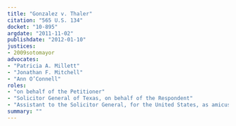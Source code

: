 ```yaml
---
title: "Gonzalez v. Thaler"
citation: "565 U.S. 134"
docket: "10-895"
argdate: "2011-11-02"
publishdate: "2012-01-10"
justices:
- 2009sotomayor
advocates:
- "Patricia A. Millett"
- "Jonathan F. Mitchell"
- "Ann O’Connell"
roles:
- "on behalf of the Petitioner"
- "Solicitor General of Texas, on behalf of the Respondent"
- "Assistant to the Solicitor General, for the United States, as amicus curiae, supporting the Respondent"
summary: ""
---
```


